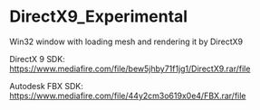 # DirectX9_Experimental
Win32 window with loading mesh and rendering it by DirectX9

DirectX 9 SDK: https://www.mediafire.com/file/bew5jhby71f1jg1/DirectX9.rar/file

Autodesk FBX SDK: https://www.mediafire.com/file/44y2cm3o619x0e4/FBX.rar/file
